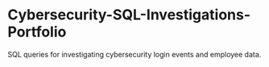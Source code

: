 # Cybersecurity-SQL-Investigations-Portfolio
SQL queries for investigating cybersecurity login events and employee data.
